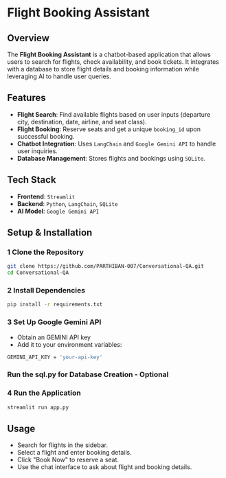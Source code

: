 # Flight Booking Assistant

##  Overview
The **Flight Booking Assistant** is a chatbot-based application that allows users to search for flights, check availability, and book tickets. It integrates with a database to store flight details and booking information while leveraging AI to handle user queries.

##  Features
- **Flight Search**: Find available flights based on user inputs (departure city, destination, date, airline, and seat class).
- **Flight Booking**: Reserve seats and get a unique `booking_id` upon successful booking.
- **Chatbot Integration**: Uses `LangChain` and `Google Gemini API` to handle user inquiries.
- **Database Management**: Stores flights and bookings using `SQLite`.


##  Tech Stack
- **Frontend**: `Streamlit`
- **Backend**: `Python`, `LangChain`, `SQLite`
- **AI Model**: `Google Gemini API`


##  Setup & Installation
### 1️ Clone the Repository
```bash
git clone https://github.com/PARTHIBAN-007/Conversational-QA.git
cd Conversational-QA
```
### 2️ Install Dependencies
```bash
pip install -r requirements.txt
```
### 3️ Set Up Google Gemini API
- Obtain an GEMINI API key 
- Add it to your environment variables:
```bash
GEMINI_API_KEY = 'your-api-key'
```
### Run the sql.py for Database Creation - Optional
### 4️ Run the Application
```bash
streamlit run app.py
```

##  Usage
- Search for flights in the sidebar.
- Select a flight and enter booking details.
- Click "Book Now" to reserve a seat.
- Use the chat interface to ask about flight and booking details.

